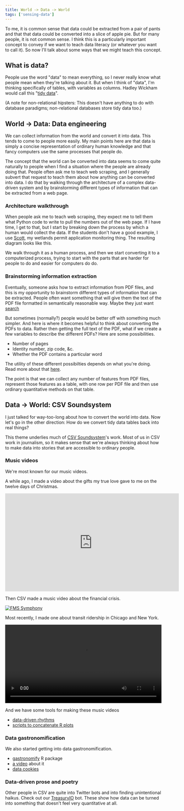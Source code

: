 ```yaml
---
title: World -> Data -> World
tags: ['sensing-data']
---
```

To me, it is common sense that data could be extracted from a pair
of pants and that that data could be converted into a slice of apple pie.
But for many people, it is not common sense. I think this is a
particularly important concept to convey if we want to teach data literacy
(or whatever you want to call it). So now I'll talk about some ways that
we might teach this concept.

## What is data?
People use the word "data" to mean everything, so I never really know
what people mean when they're talking about it. But when I think of
"data", I'm thinking specifically of tables, with variables as columns.
Hadley Wickham would call this "[tidy data](http://vita.had.co.nz/papers/tidy-data.pdf)".

(A note for non-relational hipsters: This doesn't have anything to do
with database paradigms; non-relational databases store tidy data too.)

## World -> Data: Data engineering
We can collect information from the world and convert it into data.
This tends to come to people more easily. My main points here are that
data is simply a concise representation of ordinary human knowledge
and that fancy computers use the same processes that people do.

The concept that the world can be converted into data seems to come
quite naturally to people when I find a situation where the people are
already doing that. People often ask me to teach web scraping, and I
generally subvert that request to teach them about how anything can
be converted into data. I do that by walking through the architecture
of a complex data-driven system and by brainstorming different types
of information that can be extracted from a web page.

### Architecture walkthrough
When people ask me to teach web scraping,
they expect me to tell them what Python code to write to pull the
numbers out of the web page. If I have time, I get to that, but I
start by breaking down the process by which a human would collect the
data. If the students don't have a good example, I use
[Scott](http://scott.thomaslevine.com), my wetlands permit application
monitoring thing. The resulting diagram looks like this.



We walk through it as a human process, and then we start converting
it to a computerized process, trying to start with the parts that are
harder for people to do and easier for computers do do.

### Brainstorming information extraction
Eventually, someone asks how to extract information from PDF files, and
this is my opportunity to brainstorm different types of information that
can be extracted. People often want something that will give them the
text of the PDF file formatted in semantically reasonable way. Maybe they
just want [search](http://communityboostr.org/resource/searching-lots-inconveniently-formatted-files-once)

But sometimes (normally?) people would be better off with something much
simpler. And here is where it becomes helpful to think about converting
the PDFs to data. Rather then getting the full text of the PDF, what if
we create a few variables to describe the different PDFs? Here are some
possibilities.

* Number of pages
* Identity number, zip code, &c.
* Whether the PDF contains a particular word

The utility of these different possibilties depends on what you're doing.
Read more about that [here](/!/parsing-pdfs/).

The point is that we can collect any number of features from PDF files,
represent those features as a table, with one row per PDF file and then
use ordinary quantitative methods on that table.

## Data -> World: CSV Soundsystem
I just talked for way-too-long about how to convert the world into data.
Now let's go in the other direction: How do we convert tidy data tables
back into real things?

This theme underlies much of [CSV Soundsystem](http://csvsoundsystem.com)'s work.
Most of us in CSV work in journalism, so it makes sense that we're always thinking
about how to make data into stories that are accessible to ordinary people.

### Music videos
We're most known for our music videos.

A while ago, I made a video about the gifts my true love gave to me
on the twelve days of Christmas.

<iframe width="560" height="315" src="http://www.youtube.com/embed/rLZDvXPIDa0" frameborder="0" allowfullscreen></iframe>

Then CSV made a music video about the financial crisis.

[<img alt="FMS Symphony" src="<% @item.identifier %>fms.png" class="wide" />](http://fms.csvsoundsystem.com)

Most recently, I made one about transit ridership in Chicago and New York.

<video width="100%" src="/!/ridership-rachenitsa/transit.webm"></video>

And we have some tools for making these music videos

* [data-driven rhythms](https://github.com/csv/ddr)
* [scripts to concatenate R plots](https://github.com/csv/transit-ridership/blob/master/merge.sh)

### Data gastronomification
We also started getting into data gastronomification.

* [gastronomify](https://github.com/csv/gastronomify) R package
* [a video](http://www.youtube.com/watch?v=3CiDW7NVa8o) about it
* [data cookies](https://twitter.com/internetrebecca/status/352955293291913217)

### Data-driven prose and poetry
Other people in CSV are quite into Twitter bots and into finding
unintentional haikus. Check out our [TreasuryIO](http://twitter.com/TreasuryIO) bot.
These show how data can be turned into something that doesn't feel
very quantitative at all.
